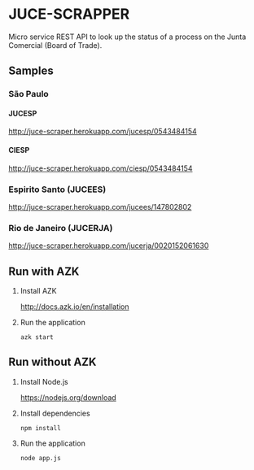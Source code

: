 JUCE-SCRAPPER
=============

Micro service REST API to look up the status of a process on the Junta Comercial (Board of Trade).

Samples
-------

### São Paulo

#### JUCESP

http://juce-scraper.herokuapp.com/jucesp/0543484154

#### CIESP

http://juce-scraper.herokuapp.com/ciesp/0543484154

### Espirito Santo (JUCEES)

http://juce-scraper.herokuapp.com/jucees/147802802

### Rio de Janeiro (JUCERJA)

http://juce-scraper.herokuapp.com/jucerja/0020152061630

Run with AZK
------------

1.	Install AZK

	http://docs.azk.io/en/installation

2.	Run the application

	`azk start`

Run without AZK
---------------

1.	Install Node.js

	https://nodejs.org/download

2.	Install dependencies

	`npm install`

3.	Run the application

	`node app.js`

